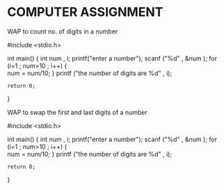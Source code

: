 # COMPUTER ASSIGNMENT

WAP to count no. of digits in a number

#include <stdio.h>

int main()
{
    int num , i;
    printf("enter a number");
    scanf ("%d" , &num );
    for (i=1 ; num>10 ; i++)
    {   
        num = num/10;
    }
    printf ("the number of digits are %d" , i);
        

    return 0;
}

WAP to swap the first and last digits of a number

#include <stdio.h>

int main()
{
    int num , i;
    printf("enter a number");
    scanf ("%d" , &num );
    for (i=1 ; num>10 ; i++)
    {   
        num = num/10;
    }
    printf ("the number of digits are %d" , i);
        

    return 0;
}

